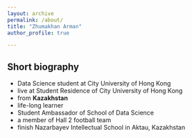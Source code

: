 ```yaml
---
layout: archive
permalink: /about/
title: "Zhumakhan Arman"
author_profile: true

---
```

## Short biography

- Data Science student at City University of Hong Kong
- live at Student Residence of City University of Hong Kong
- from **Kazakhstan**
- life-long learner
- Student Ambassador of School of Data Science
- a member of Hall 2 football team
- finish Nazarbayev Intellectual School in Aktau, Kazakhstan
